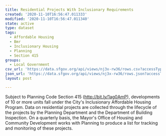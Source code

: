 ```yaml
---
title: Residential Projects With Inclusionary Requirements
created: '2020-11-10T16:56:47.011333'
modified: '2020-11-10T16:56:47.011340'
state: active
type: dataset
tags:
  - Affordable Housing
  - Bmr
  - Inclusionary Housing
  - Planning
  - Section 415
groups:
  - Local Government
csv_url: 'https://data.sfgov.org/api/views/nj3x-rw36/rows.csv?accessType=DOWNLOAD'
json_url: 'https://data.sfgov.org/api/views/nj3x-rw36/rows.json?accessType=DOWNLOAD'
layout: post

---
```

Subject to Planning Code Section 415 (http://bit.ly/1ag0AmP), developments of 10 or more units fall under the City's Inclusionary Affordable Housing Program. Data on residential projects are collected through the lifecycle of the projects by the Planning Department and the Department of Building Inspection. On a quarterly basis, the Mayor's Office of Housing and Community Development works with Planning to produce a list for tracking and monitoring of these projects.

